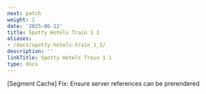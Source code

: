 ```yaml
---
next: patch
weight: 2
date: '2025-06-12'
title: Spotty Hotels Train 1 1
aliases:
- /docs/spotty-hotels-train_1_1/
description: ''
linkTitle: Spotty Hotels Train 1 1
type: docs
---
```


[Segment Cache] Fix: Ensure server references can be prerendered
